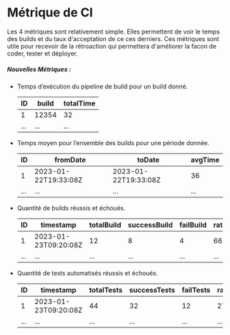 # Métrique de CI

Les 4 métriques sont relativement simple. Elles permettent de voir le temps des builds et du taux d'acceptation de ce ces derniers.
Ces métriques sont utile pour recevoir de la rétroaction qui permettera d'améliorer la facon de coder, tester et déployer.


##### Nouvelles Métriques :

- Temps d’exécution du pipeline de build pour un build donné.
  
    | ID | build | totalTime |
    | ----------- | ----------- | ---|
    |1         |12354|32|
    |...|...|...|


- Temps moyen pour l’ensemble des builds pour une période donnée.

    | ID | fromDate | toDate | avgTime |
    | ----------- | ----------- | ---| --- |
    |1         |2023-01-22T19:33:08Z|2023-01-22T19:33:08Z| 36
    |...|...|...|...|

- Quantité de builds réussis et échoués.
  
    | ID | timestamp | totalBuild |successBuild | failBuild | rateBuild |
    | ----------- | ----|--|------- | ---|--|
    |1         |2023-01-23T09:20:08Z|12|8|4|66.66|
    |...|...|...|...|...|...|
  
- Quantité de tests automatisés réussis et échoués.
  
     ID | timestamp | totalTests |successTests | failTests | rateTests |
    | ----------- | ----|--|------- | ---|--|
    |1         |2023-01-23T09:20:08Z|44|32|12|27.27|
    |...|...|...|...|...|...|
